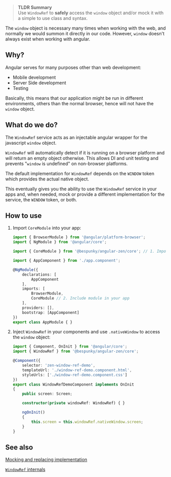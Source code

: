 > **TLDR Summary**  
> Use `WindowRef` to **safely** access the `window` object and/or mock it with a simple to use class and syntax.

The `window` object is necessary many times when working with the web, and normally we would summon it directly in our code. However, `window` doesn't always exist when working with angular. 

## Why?
Angular serves for many purposes other than web development:
- Mobile development
- Server Side development
- Testing

Basically, this means that our application might be run in different environments, others than the normal browser, hence will not have the `window` object.

## What do we do?

The `WindowRef` service acts as an injectable angular wrapper for the javascript `window` object.

`WindowRef` will automatically detect if it is running on a browser platform and will return an empty object otherwise.
This allows DI and unit testing and prevents "`window` is undefined" on non-browser platforms.

The default implementation for `WindowRef` depends on the `WINDOW` token which provides the actual native object.

This eventually gives you the ability to use the `WindowRef` service in your apps and, when needed, mock or provide a different implementation for the service, the `WINDOW` token, or both.

## How to use
1. Import `CoreModule` into your app:
    ```typescript
    import { BrowserModule } from '@angular/platform-browser';
    import { NgModule } from '@angular/core';

    import { CoreModule } from '@bespunky/angular-zen/core'; // 1. Import core module

    import { AppComponent } from './app.component';

    @NgModule({
        declarations: [
            AppComponent
        ],
        imports: [
            BrowserModule,
            CoreModule // 2. Include module in your app
        ],
        providers: [], 
        bootstrap: [AppComponent]
    })
    export class AppModule { }
    ```

2. Inject `WindowRef` in your components and use `.nativeWindow` to access the `window` object:
    ```typescript
    import { Component, OnInit } from '@angular/core';
    import { WindowRef } from '@bespunky/angular-zen/core';

    @Component({
        selector: 'zen-window-ref-demo',
        templateUrl: './window-ref-demo.component.html',
        styleUrls: ['./window-ref-demo.component.css']
    })
    export class WindowRefDemoComponent implements OnInit
    {
        public screen: Screen;

        constructor(private windowRef: WindowRef) { }

        ngOnInit()
        {
            this.screen = this.windowRef.nativeWindow.screen;
        }
    }
    ```

## See also
[Mocking and replacing implementation](windowref/mocking.html)

[`WindowRef` internals](windowref/internals.html)